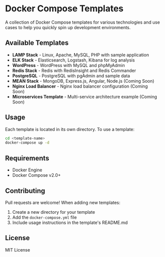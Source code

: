 # Docker Compose Templates

A collection of Docker Compose templates for various technologies and use cases to help you quickly spin up development environments.

## Available Templates

- **LAMP Stack** - Linux, Apache, MySQL, PHP with sample application
- **ELK Stack** - Elasticsearch, Logstash, Kibana for log analysis
- **WordPress** - WordPress with MySQL and phpMyAdmin
- **Redis Stack** - Redis with RedisInsight and Redis Commander
- **PostgreSQL** - PostgreSQL with pgAdmin and sample data
- **MEAN Stack** - MongoDB, Express.js, Angular, Node.js (Coming Soon)
- **Nginx Load Balancer** - Nginx load balancer configuration (Coming Soon)
- **Microservices Template** - Multi-service architecture example (Coming Soon)

## Usage

Each template is located in its own directory. To use a template:

```bash
cd <template-name>
docker-compose up -d
```

## Requirements

- Docker Engine
- Docker Compose v2.0+

## Contributing

Pull requests are welcome! When adding new templates:
1. Create a new directory for your template
2. Add the `docker-compose.yml` file
3. Include usage instructions in the template's README.md

## License

MIT License
